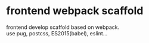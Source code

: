 # frontend webpack scaffold
frontend develop scaffold based on webpack.  
use pug, postcss, ES2015(babel), eslint...
